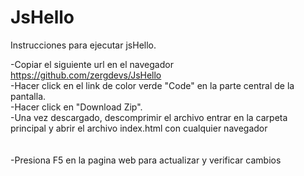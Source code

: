 # JsHello
 
 Instrucciones para ejecutar jsHello. <br>


 -Copiar el siguiente url en el navegador https://github.com/zergdevs/JsHello <br>
-Hacer click en el link de color verde "Code" en la parte central de la pantalla.<br>
-Hacer click en "Download Zip".<br>
-Una vez descargado, descomprimir el archivo entrar en la carpeta principal y abrir el archivo index.html con cualquier navegador 
<br>
<br>
<br>
-Presiona F5 en la pagina web para actualizar y verificar cambios